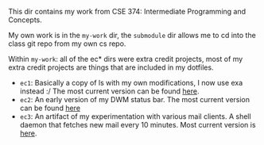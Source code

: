This dir contains my work from CSE 374: Intermediate Programming and Concepts.

My own work is in the `my-work` dir, the `submodule` dir allows me to cd into the class git repo from my own cs repo.

Within `my-work`: all of the ec* dirs were extra credit projects, most of my extra credit projects are things that are
included in my dotfiles.
 - `ec1`: Basically a copy of ls with my own modifications, I now use exa instead :/ The most current version can be found [here](https://github.com/akmadian/dotfiles/blob/main/.local/bin/lss.c).
 - `ec2`: An early version of my DWM status bar. The most current version can be found [here](https://github.com/akmadian/dotfiles/blob/main/.config/dwm/statusbar.sh)
 - `ec3`: An artifact of my experimentation with various mail clients. A shell daemon that fetches new mail every 10 minutes. Most current version is [here](https://github.com/akmadian/dotfiles/blob/main/.local/bin/mutt-daemon.sh).
